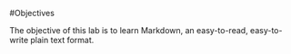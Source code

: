 #Objectives

The objective of this lab is to learn  Markdown, an easy-to-read, easy-to-write plain text format. 